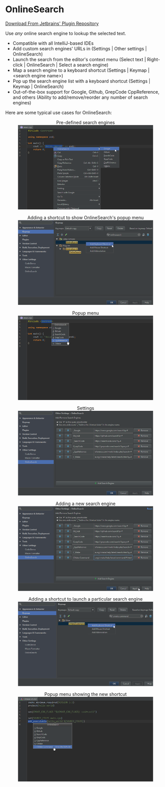 # OnlineSearch

[Download From Jetbrains' Plugin Repository](https://plugins.jetbrains.com/plugin/8298)

Use *any* online search engine to lookup the selected text.

* Compatible with all IntelliJ-based IDEs
* Add custom search engines' URLs in (Settings | Other settings | OnlineSearch)
* Launch the search from the editor's context menu (Select text | Right-click | OnlineSearch | Select a search engine)
* Map a search engine to a keyboard shortcut (Settings | Keymap | &lt;search engine name&gt;)
* Pop up the search engine list with a keyboard shortcut (Settings | Keymap | OnlineSearch)
* Out-of-the-box support for Google, Github, GrepCode CppReference, and others (Ability to add/remove/reorder any number of search engines)

Here are some typical use cases for OnlineSearch:

<p><figure>
    <figcaption align="center">Pre-defined search engines</figcaption>
    <img src='screenshot/01.png'>
</figure></p>

<p><figure>
    <figcaption align="center">Adding a shortcut to show OnlineSearch's popup menu</figcaption>
    <img src='screenshot/02.png'>
</figure></p>

<p><figure>
    <figcaption align="center">Popup menu</figcaption>
    <img src='screenshot/03.png'>
</figure></p>

<p><figure>
    <figcaption align="center">Settings</figcaption>
    <img src='screenshot/04.png'>
</figure></p>

<p><figure>
    <figcaption align="center">Adding a new search engine</figcaption>
    <img src='screenshot/05.png'>
</figure></p>

<p><figure>
    <figcaption align="center">Adding a shortcut to launch a particular search engine</figcaption>
    <img src='screenshot/06.png'>
</figure></p>

<p><figure>
    <figcaption align="center">Popup menu showing the new shortcut</figcaption>
    <img src='screenshot/07.png'>
</figure></p>
